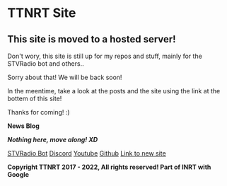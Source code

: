 # TTNRT Site
## This site is moved to a hosted server!

Don't wory, this site is still up for my repos and stuff, mainly for the STVRadio bot and others..

Sorry about that! We will be back soon!

In the meentime, take a look at the posts and the site using the link at the bottem of this site!

Thanks for coming! :)


**News Blog**

_**Nothing here, move along! XD**_


[STVRadio Bot](https://github.com/ShaunTheVyonder2008/STVRadio)
[Discord](https://discord.com/invite/ghcf3M5Xnq)
[Youtube](https://www.youtube.com/c/STV2008Studios/featured)
[Github](https://github.com/ShaunTheVyonder2008)
[Link to new site](http://ttforums.sytes.net/)




**Copyright TTNRT 2017 - 2022, All rights reserved! Part of INRT with Google**
